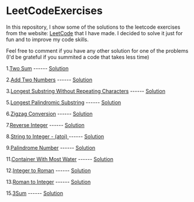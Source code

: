 # LeetCodeExercises
In this repository, I show some of the solutions to the leetcode exercises from the website: [LeetCode](https://leetcode.com/problemset/all/) that I have made. I decided to solve it just for fun and to improve my code skills.

Feel free to comment if you have any other solution for one of the problems (I'd be grateful if you summited a code that takes less time)


1.[Two Sum](https://leetcode.com/problems/two-sum/) ------ [Solution](https://github.com/afrinconp/LeetCodeExercises/tree/main/Solutions)

2.[Add Two Numbers](https://leetcode.com/problems/add-two-numbers/) ------ [Solution](https://github.com/afrinconp/LeetCodeExercises/tree/main/Solutions)

3.[Longest Substring Without Repeating Characters](https://leetcode.com/problems/longest-substring-without-repeating-characters/) ------ [Solution](https://github.com/afrinconp/LeetCodeExercises/tree/main/Solutions)

5.[Longest Palindromic Substring](https://leetcode.com/problems/longest-palindromic-substring/solution/) ------ [Solution](https://github.com/afrinconp/LeetCodeExercises/tree/main/Solutions)

6.[Zigzag Conversion](https://leetcode.com/problems/zigzag-conversion) ------ [Solution](https://github.com/afrinconp/LeetCodeExercises/tree/main/Solutions)

7.[Reverse Integer](https://leetcode.com/problems/reverse-integer/) ------ [Solution](https://github.com/afrinconp/LeetCodeExercises/tree/main/Solutions)

8.[String to Integer - (atoi) ](https://leetcode.com/problems/string-to-integer-atoi/) ------ [Solution](https://github.com/afrinconp/LeetCodeExercises/tree/main/Solutions)

9.[Palindrome Number](https://leetcode.com/problems/palindrome-number/) ------ [Solution](https://github.com/afrinconp/LeetCodeExercises/tree/main/Solutions)

11.[Container With Most Water](https://leetcode.com/problems/container-with-most-water/) ------ [Solution](https://github.com/afrinconp/LeetCodeExercises/tree/main/Solutions)

12.[Integer to Roman](https://leetcode.com/problems/integer-to-roman/) ------ [Solution](https://github.com/afrinconp/LeetCodeExercises/tree/main/Solutions)

13.[Roman to Integer](https://leetcode.com/problems/roman-to-integer/) ------ [Solution](https://github.com/afrinconp/LeetCodeExercises/tree/main/Solutions)

15.[3Sum](https://leetcode.com/problems/3sum/) ------ [Solution](https://github.com/afrinconp/LeetCodeExercises/tree/main/Solutions)
